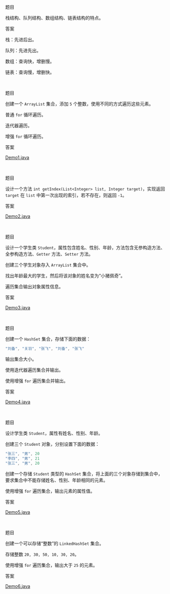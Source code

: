题目

栈结构、队列结构、数组结构、链表结构的特点。

答案

栈：先进后出。

队列：先进先出。

数组：查询快，增删慢。

链表：查询慢，增删快。

<br>

题目

创建一个 `ArrayList` 集合，添加 `5` 个整数，使用不同的方式遍历这些元素。

普通 `for` 循环遍历。

迭代器遍历。

增强 `for` 循环遍历。

答案

[Demo1.java](./src/day5/demo1/Demo1.java)

<br>

题目

设计一个方法 `int getIndex(List<Integer> list, Integer target)`，实现返回 `target` 在 `list` 中第一次出现的索引，若不存在，则返回 `-1`。

答案

[Demo2.java](./src/day5/demo2/Demo2.java)

<br>

题目

设计一个学生类 `Student`，属性包含姓名、性别、年龄，方法包含无参构造方法、全参构造方法、`Getter` 方法、`Setter` 方法。

创建三个学生对象存入 `ArrayList` 集合中。

找出年龄最大的学生，然后将该对象的姓名变为“小猪佩奇”。

遍历集合输出对象属性信息。

答案

[Demo3.java](./src/day5/demo3/Demo3.java)

<br>

题目

创建一个 `HashSet` 集合，存储下面的数据：

```Java
"刘备", "关羽", "张飞", "刘备", "张飞"
```

输出集合大小。

使用迭代器遍历集合并输出。

使用增强 `for` 遍历集合并输出。

答案

[Demo4.java](./src/day5/demo4/Demo4.java)

<br>

题目

设计学生类 `Student`，属性有姓名、性别、年龄。

创建三个 `Student` 对象，分别设置下面的数据：

```Java
"张三", "男", 20
"李四", "男", 21
"张三", "男", 20
```

创建一个存储 `Student` 类型的 `HashSet` 集合，将上面的三个对象存储到集合中，要求集合中不能存储姓名、性别、年龄相同的元素。

使用增强 `for` 遍历集合，输出元素的属性值。

答案

[Demo5.java](./src/day5/demo5/Demo5.java)

<br>

题目

创建一个可以存储“整数”的 `LinkedHashSet` 集合。

存储整数 `20, 30, 50, 10, 30, 20`。

使用增强 `for` 遍历集合，输出大于 `25` 的元素。

答案

[Demo6.java](./src/day5/demo6/Demo6.java)